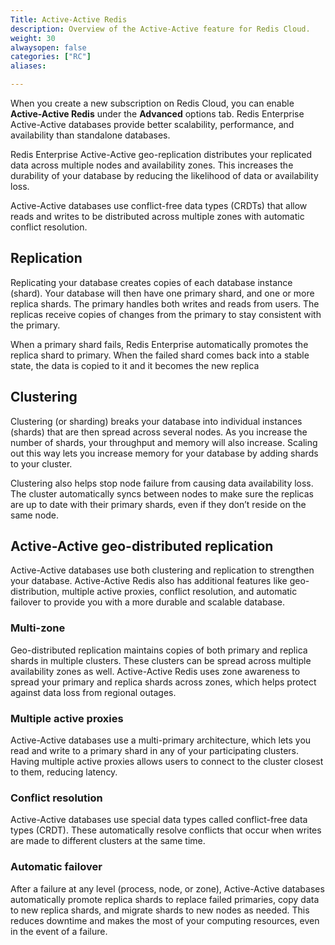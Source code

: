 ```yaml
---
Title: Active-Active Redis
description: Overview of the Active-Active feature for Redis Cloud.
weight: 30
alwaysopen: false
categories: ["RC"]
aliases:

---
```


When you create a new subscription on Redis Cloud, you can enable **Active-Active Redis** under the **Advanced** options tab. Redis Enterprise Active-Active databases provide better scalability, performance, and availability than standalone databases.

Redis Enterprise Active-Active geo-replication distributes your replicated data across multiple nodes and availability zones. This increases the durability of your database by reducing the likelihood of data or availability loss.

Active-Active databases use conflict-free data types (CRDTs) that allow reads and writes to be distributed across multiple zones with automatic conflict resolution.

## Replication

Replicating your database creates copies of each database instance (shard). Your database will then have one primary shard, and one or more replica shards. The primary handles both writes and reads from users. The replicas receive copies of changes from the primary to stay consistent with the primary.

When a primary shard fails, Redis Enterprise automatically promotes the replica shard to primary. When the failed shard comes back into a stable state, the data is copied to it and it becomes the new replica

## Clustering

Clustering (or sharding) breaks your database into individual instances (shards) that are then spread across several nodes. As you increase the number of shards, your throughput and memory will also increase. Scaling out this way lets you increase memory for your database by adding shards to your cluster.

Clustering also helps stop node failure from causing data availability loss. The cluster automatically syncs between nodes to make sure the replicas are up to date with their primary shards, even if they don’t reside on the same node.

## Active-Active geo-distributed replication

Active-Active databases use both clustering and replication to strengthen your database. Active-Active Redis also has additional features like geo-distribution, multiple active proxies, conflict resolution, and automatic failover to provide you with a more durable and scalable database.

### Multi-zone

Geo-distributed replication maintains copies of both primary and replica shards in multiple clusters. These clusters can be spread across multiple availability zones as well. Active-Active Redis uses zone awareness to spread your primary and replica shards across zones, which helps protect against data loss from regional outages.

### Multiple active proxies

Active-Active databases use a multi-primary architecture, which lets you read and write to a primary shard in any of your participating clusters. Having multiple active proxies allows users to connect to the cluster closest to them, reducing latency.

### Conflict resolution

Active-Active databases use special data types called conflict-free data types (CRDT). These automatically resolve conflicts that occur when writes are made to different clusters at the same time.

### Automatic failover

After a failure at any level (process, node, or zone), Active-Active databases automatically promote replica shards to replace failed primaries, copy data to new replica shards, and migrate shards to new nodes as needed. This reduces downtime and makes the most of your computing resources, even in the event of a failure.  
